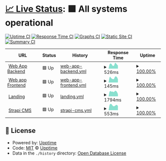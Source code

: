# [📈 Live Status](https://aimages-ai.github.io/upptime): <!--live status--> **🟩 All systems operational**

[![Uptime CI](https://github.com/bfreskura/upptime/workflows/Uptime%20CI/badge.svg)](https://github.com/bfreskura/upptime/actions?query=workflow%3A%22Uptime+CI%22)
[![Response Time CI](https://github.com/bfreskura/upptime/workflows/Response%20Time%20CI/badge.svg)](https://github.com/bfreskura/upptime/actions?query=workflow%3A%22Response+Time+CI%22)
[![Graphs CI](https://github.com/bfreskura/upptime/workflows/Graphs%20CI/badge.svg)](https://github.com/bfreskura/upptime/actions?query=workflow%3A%22Graphs+CI%22)
[![Static Site CI](https://github.com/bfreskura/upptime/workflows/Static%20Site%20CI/badge.svg)](https://github.com/bfreskura/upptime/actions?query=workflow%3A%22Static+Site+CI%22)
[![Summary CI](https://github.com/bfreskura/upptime/workflows/Summary%20CI/badge.svg)](https://github.com/bfreskura/upptime/actions?query=workflow%3A%22Summary+CI%22)

<!--start: status pages-->
<!-- This summary is generated by Upptime (https://github.com/upptime/upptime) -->
<!-- Do not edit this manually, your changes will be overwritten -->
<!-- prettier-ignore -->
| URL | Status | History | Response Time | Uptime |
| --- | ------ | ------- | ------------- | ------ |
| <img alt="" src="https://icons.duckduckgo.com/ip3/backend.tensorpix.ai.ico" height="13"> [Web App Backend](https://backend.tensorpix.ai/api/statistics/) | 🟩 Up | [web-app-backend.yml](https://github.com/AImages-ai/upptime/commits/HEAD/history/web-app-backend.yml) | <details><summary><img alt="Response time graph" src="./graphs/web-app-backend/response-time-week.png" height="20"> 526ms</summary><br><a href="https://AImages-ai.github.io/upptime/history/web-app-backend"><img alt="Response time 745" src="https://img.shields.io/endpoint?url=https%3A%2F%2Fraw.githubusercontent.com%2FAImages-ai%2Fupptime%2FHEAD%2Fapi%2Fweb-app-backend%2Fresponse-time.json"></a><br><a href="https://AImages-ai.github.io/upptime/history/web-app-backend"><img alt="24-hour response time 388" src="https://img.shields.io/endpoint?url=https%3A%2F%2Fraw.githubusercontent.com%2FAImages-ai%2Fupptime%2FHEAD%2Fapi%2Fweb-app-backend%2Fresponse-time-day.json"></a><br><a href="https://AImages-ai.github.io/upptime/history/web-app-backend"><img alt="7-day response time 526" src="https://img.shields.io/endpoint?url=https%3A%2F%2Fraw.githubusercontent.com%2FAImages-ai%2Fupptime%2FHEAD%2Fapi%2Fweb-app-backend%2Fresponse-time-week.json"></a><br><a href="https://AImages-ai.github.io/upptime/history/web-app-backend"><img alt="30-day response time 490" src="https://img.shields.io/endpoint?url=https%3A%2F%2Fraw.githubusercontent.com%2FAImages-ai%2Fupptime%2FHEAD%2Fapi%2Fweb-app-backend%2Fresponse-time-month.json"></a><br><a href="https://AImages-ai.github.io/upptime/history/web-app-backend"><img alt="1-year response time 745" src="https://img.shields.io/endpoint?url=https%3A%2F%2Fraw.githubusercontent.com%2FAImages-ai%2Fupptime%2FHEAD%2Fapi%2Fweb-app-backend%2Fresponse-time-year.json"></a></details> | <details><summary><a href="https://AImages-ai.github.io/upptime/history/web-app-backend">100.00%</a></summary><a href="https://AImages-ai.github.io/upptime/history/web-app-backend"><img alt="All-time uptime 99.98%" src="https://img.shields.io/endpoint?url=https%3A%2F%2Fraw.githubusercontent.com%2FAImages-ai%2Fupptime%2FHEAD%2Fapi%2Fweb-app-backend%2Fuptime.json"></a><br><a href="https://AImages-ai.github.io/upptime/history/web-app-backend"><img alt="24-hour uptime 100.00%" src="https://img.shields.io/endpoint?url=https%3A%2F%2Fraw.githubusercontent.com%2FAImages-ai%2Fupptime%2FHEAD%2Fapi%2Fweb-app-backend%2Fuptime-day.json"></a><br><a href="https://AImages-ai.github.io/upptime/history/web-app-backend"><img alt="7-day uptime 100.00%" src="https://img.shields.io/endpoint?url=https%3A%2F%2Fraw.githubusercontent.com%2FAImages-ai%2Fupptime%2FHEAD%2Fapi%2Fweb-app-backend%2Fuptime-week.json"></a><br><a href="https://AImages-ai.github.io/upptime/history/web-app-backend"><img alt="30-day uptime 100.00%" src="https://img.shields.io/endpoint?url=https%3A%2F%2Fraw.githubusercontent.com%2FAImages-ai%2Fupptime%2FHEAD%2Fapi%2Fweb-app-backend%2Fuptime-month.json"></a><br><a href="https://AImages-ai.github.io/upptime/history/web-app-backend"><img alt="1-year uptime 99.98%" src="https://img.shields.io/endpoint?url=https%3A%2F%2Fraw.githubusercontent.com%2FAImages-ai%2Fupptime%2FHEAD%2Fapi%2Fweb-app-backend%2Fuptime-year.json"></a></details>
| <img alt="" src="https://icons.duckduckgo.com/ip3/app.tensorpix.ai.ico" height="13"> [Web app Frontend](https://app.tensorpix.ai) | 🟩 Up | [web-app-frontend.yml](https://github.com/AImages-ai/upptime/commits/HEAD/history/web-app-frontend.yml) | <details><summary><img alt="Response time graph" src="./graphs/web-app-frontend/response-time-week.png" height="20"> 145ms</summary><br><a href="https://AImages-ai.github.io/upptime/history/web-app-frontend"><img alt="Response time 186" src="https://img.shields.io/endpoint?url=https%3A%2F%2Fraw.githubusercontent.com%2FAImages-ai%2Fupptime%2FHEAD%2Fapi%2Fweb-app-frontend%2Fresponse-time.json"></a><br><a href="https://AImages-ai.github.io/upptime/history/web-app-frontend"><img alt="24-hour response time 104" src="https://img.shields.io/endpoint?url=https%3A%2F%2Fraw.githubusercontent.com%2FAImages-ai%2Fupptime%2FHEAD%2Fapi%2Fweb-app-frontend%2Fresponse-time-day.json"></a><br><a href="https://AImages-ai.github.io/upptime/history/web-app-frontend"><img alt="7-day response time 145" src="https://img.shields.io/endpoint?url=https%3A%2F%2Fraw.githubusercontent.com%2FAImages-ai%2Fupptime%2FHEAD%2Fapi%2Fweb-app-frontend%2Fresponse-time-week.json"></a><br><a href="https://AImages-ai.github.io/upptime/history/web-app-frontend"><img alt="30-day response time 172" src="https://img.shields.io/endpoint?url=https%3A%2F%2Fraw.githubusercontent.com%2FAImages-ai%2Fupptime%2FHEAD%2Fapi%2Fweb-app-frontend%2Fresponse-time-month.json"></a><br><a href="https://AImages-ai.github.io/upptime/history/web-app-frontend"><img alt="1-year response time 186" src="https://img.shields.io/endpoint?url=https%3A%2F%2Fraw.githubusercontent.com%2FAImages-ai%2Fupptime%2FHEAD%2Fapi%2Fweb-app-frontend%2Fresponse-time-year.json"></a></details> | <details><summary><a href="https://AImages-ai.github.io/upptime/history/web-app-frontend">100.00%</a></summary><a href="https://AImages-ai.github.io/upptime/history/web-app-frontend"><img alt="All-time uptime 100.00%" src="https://img.shields.io/endpoint?url=https%3A%2F%2Fraw.githubusercontent.com%2FAImages-ai%2Fupptime%2FHEAD%2Fapi%2Fweb-app-frontend%2Fuptime.json"></a><br><a href="https://AImages-ai.github.io/upptime/history/web-app-frontend"><img alt="24-hour uptime 100.00%" src="https://img.shields.io/endpoint?url=https%3A%2F%2Fraw.githubusercontent.com%2FAImages-ai%2Fupptime%2FHEAD%2Fapi%2Fweb-app-frontend%2Fuptime-day.json"></a><br><a href="https://AImages-ai.github.io/upptime/history/web-app-frontend"><img alt="7-day uptime 100.00%" src="https://img.shields.io/endpoint?url=https%3A%2F%2Fraw.githubusercontent.com%2FAImages-ai%2Fupptime%2FHEAD%2Fapi%2Fweb-app-frontend%2Fuptime-week.json"></a><br><a href="https://AImages-ai.github.io/upptime/history/web-app-frontend"><img alt="30-day uptime 100.00%" src="https://img.shields.io/endpoint?url=https%3A%2F%2Fraw.githubusercontent.com%2FAImages-ai%2Fupptime%2FHEAD%2Fapi%2Fweb-app-frontend%2Fuptime-month.json"></a><br><a href="https://AImages-ai.github.io/upptime/history/web-app-frontend"><img alt="1-year uptime 100.00%" src="https://img.shields.io/endpoint?url=https%3A%2F%2Fraw.githubusercontent.com%2FAImages-ai%2Fupptime%2FHEAD%2Fapi%2Fweb-app-frontend%2Fuptime-year.json"></a></details>
| <img alt="" src="https://icons.duckduckgo.com/ip3/tensorpix.ai.ico" height="13"> [Landing](https://tensorpix.ai) | 🟩 Up | [landing.yml](https://github.com/AImages-ai/upptime/commits/HEAD/history/landing.yml) | <details><summary><img alt="Response time graph" src="./graphs/landing/response-time-week.png" height="20"> 1794ms</summary><br><a href="https://AImages-ai.github.io/upptime/history/landing"><img alt="Response time 3997" src="https://img.shields.io/endpoint?url=https%3A%2F%2Fraw.githubusercontent.com%2FAImages-ai%2Fupptime%2FHEAD%2Fapi%2Flanding%2Fresponse-time.json"></a><br><a href="https://AImages-ai.github.io/upptime/history/landing"><img alt="24-hour response time 849" src="https://img.shields.io/endpoint?url=https%3A%2F%2Fraw.githubusercontent.com%2FAImages-ai%2Fupptime%2FHEAD%2Fapi%2Flanding%2Fresponse-time-day.json"></a><br><a href="https://AImages-ai.github.io/upptime/history/landing"><img alt="7-day response time 1794" src="https://img.shields.io/endpoint?url=https%3A%2F%2Fraw.githubusercontent.com%2FAImages-ai%2Fupptime%2FHEAD%2Fapi%2Flanding%2Fresponse-time-week.json"></a><br><a href="https://AImages-ai.github.io/upptime/history/landing"><img alt="30-day response time 3099" src="https://img.shields.io/endpoint?url=https%3A%2F%2Fraw.githubusercontent.com%2FAImages-ai%2Fupptime%2FHEAD%2Fapi%2Flanding%2Fresponse-time-month.json"></a><br><a href="https://AImages-ai.github.io/upptime/history/landing"><img alt="1-year response time 3997" src="https://img.shields.io/endpoint?url=https%3A%2F%2Fraw.githubusercontent.com%2FAImages-ai%2Fupptime%2FHEAD%2Fapi%2Flanding%2Fresponse-time-year.json"></a></details> | <details><summary><a href="https://AImages-ai.github.io/upptime/history/landing">100.00%</a></summary><a href="https://AImages-ai.github.io/upptime/history/landing"><img alt="All-time uptime 99.99%" src="https://img.shields.io/endpoint?url=https%3A%2F%2Fraw.githubusercontent.com%2FAImages-ai%2Fupptime%2FHEAD%2Fapi%2Flanding%2Fuptime.json"></a><br><a href="https://AImages-ai.github.io/upptime/history/landing"><img alt="24-hour uptime 100.00%" src="https://img.shields.io/endpoint?url=https%3A%2F%2Fraw.githubusercontent.com%2FAImages-ai%2Fupptime%2FHEAD%2Fapi%2Flanding%2Fuptime-day.json"></a><br><a href="https://AImages-ai.github.io/upptime/history/landing"><img alt="7-day uptime 100.00%" src="https://img.shields.io/endpoint?url=https%3A%2F%2Fraw.githubusercontent.com%2FAImages-ai%2Fupptime%2FHEAD%2Fapi%2Flanding%2Fuptime-week.json"></a><br><a href="https://AImages-ai.github.io/upptime/history/landing"><img alt="30-day uptime 100.00%" src="https://img.shields.io/endpoint?url=https%3A%2F%2Fraw.githubusercontent.com%2FAImages-ai%2Fupptime%2FHEAD%2Fapi%2Flanding%2Fuptime-month.json"></a><br><a href="https://AImages-ai.github.io/upptime/history/landing"><img alt="1-year uptime 99.99%" src="https://img.shields.io/endpoint?url=https%3A%2F%2Fraw.githubusercontent.com%2FAImages-ai%2Fupptime%2FHEAD%2Fapi%2Flanding%2Fuptime-year.json"></a></details>
| <img alt="" src="https://icons.duckduckgo.com/ip3/cms.tensorpix.ai.ico" height="13"> [Strapi CMS](https://cms.tensorpix.ai) | 🟩 Up | [strapi-cms.yml](https://github.com/AImages-ai/upptime/commits/HEAD/history/strapi-cms.yml) | <details><summary><img alt="Response time graph" src="./graphs/strapi-cms/response-time-week.png" height="20"> 553ms</summary><br><a href="https://AImages-ai.github.io/upptime/history/strapi-cms"><img alt="Response time 549" src="https://img.shields.io/endpoint?url=https%3A%2F%2Fraw.githubusercontent.com%2FAImages-ai%2Fupptime%2FHEAD%2Fapi%2Fstrapi-cms%2Fresponse-time.json"></a><br><a href="https://AImages-ai.github.io/upptime/history/strapi-cms"><img alt="24-hour response time 470" src="https://img.shields.io/endpoint?url=https%3A%2F%2Fraw.githubusercontent.com%2FAImages-ai%2Fupptime%2FHEAD%2Fapi%2Fstrapi-cms%2Fresponse-time-day.json"></a><br><a href="https://AImages-ai.github.io/upptime/history/strapi-cms"><img alt="7-day response time 553" src="https://img.shields.io/endpoint?url=https%3A%2F%2Fraw.githubusercontent.com%2FAImages-ai%2Fupptime%2FHEAD%2Fapi%2Fstrapi-cms%2Fresponse-time-week.json"></a><br><a href="https://AImages-ai.github.io/upptime/history/strapi-cms"><img alt="30-day response time 514" src="https://img.shields.io/endpoint?url=https%3A%2F%2Fraw.githubusercontent.com%2FAImages-ai%2Fupptime%2FHEAD%2Fapi%2Fstrapi-cms%2Fresponse-time-month.json"></a><br><a href="https://AImages-ai.github.io/upptime/history/strapi-cms"><img alt="1-year response time 549" src="https://img.shields.io/endpoint?url=https%3A%2F%2Fraw.githubusercontent.com%2FAImages-ai%2Fupptime%2FHEAD%2Fapi%2Fstrapi-cms%2Fresponse-time-year.json"></a></details> | <details><summary><a href="https://AImages-ai.github.io/upptime/history/strapi-cms">100.00%</a></summary><a href="https://AImages-ai.github.io/upptime/history/strapi-cms"><img alt="All-time uptime 100.00%" src="https://img.shields.io/endpoint?url=https%3A%2F%2Fraw.githubusercontent.com%2FAImages-ai%2Fupptime%2FHEAD%2Fapi%2Fstrapi-cms%2Fuptime.json"></a><br><a href="https://AImages-ai.github.io/upptime/history/strapi-cms"><img alt="24-hour uptime 100.00%" src="https://img.shields.io/endpoint?url=https%3A%2F%2Fraw.githubusercontent.com%2FAImages-ai%2Fupptime%2FHEAD%2Fapi%2Fstrapi-cms%2Fuptime-day.json"></a><br><a href="https://AImages-ai.github.io/upptime/history/strapi-cms"><img alt="7-day uptime 100.00%" src="https://img.shields.io/endpoint?url=https%3A%2F%2Fraw.githubusercontent.com%2FAImages-ai%2Fupptime%2FHEAD%2Fapi%2Fstrapi-cms%2Fuptime-week.json"></a><br><a href="https://AImages-ai.github.io/upptime/history/strapi-cms"><img alt="30-day uptime 100.00%" src="https://img.shields.io/endpoint?url=https%3A%2F%2Fraw.githubusercontent.com%2FAImages-ai%2Fupptime%2FHEAD%2Fapi%2Fstrapi-cms%2Fuptime-month.json"></a><br><a href="https://AImages-ai.github.io/upptime/history/strapi-cms"><img alt="1-year uptime 100.00%" src="https://img.shields.io/endpoint?url=https%3A%2F%2Fraw.githubusercontent.com%2FAImages-ai%2Fupptime%2FHEAD%2Fapi%2Fstrapi-cms%2Fuptime-year.json"></a></details>

<!--end: status pages-->

## 📄 License

- Powered by: [Upptime](https://github.com/upptime/upptime)
- Code: [MIT](./LICENSE) © [Upptime](https://upptime.js.org)
- Data in the `./history` directory: [Open Database License](https://opendatacommons.org/licenses/odbl/1-0/)
